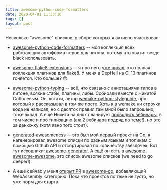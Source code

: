 ```yaml
---
title: awesome-python-code-formatters
date: 2020-04-01 11:33:16
tags: []
layout: post
---
```


Несколько "awesome" списков, в сборе которых я активно участвовал:

+ [awesome-python-code-formatters](https://github.com/life4/awesome-python-code-formatters) -- моя коллекция всех работающих автоформаттеров для питона, потому что хватит везде black использовать.

+ [awesome-flake8-extensions](https://github.com/DmytroLitvinov/awesome-flake8-extensions) -- я про него [уже писал](https://t.me/itgram_channel/304), это полная коллекция плагинов для flake8. У меня в DepHell на CI 13 плагинов гоняется. Кто больше? 🙃

+ [awesome-python-typing](https://github.com/typeddjango/awesome-python-typing) -- всё, что связано с аннотациями типов в питоне, всякие стабы, плагины, либы. Собирали вместе с Никитой Соболевым. Он, кстати, автор [wemake-python-styleguide](https://github.com/wemake-services/wemake-python-styleguide), про который я [рассказывал в том же посте](https://t.me/itgram_channel/304). Хоть я в wemake ни строчки кода не написал, но с десяток правил там мной было запрошено, тоже вклад. А ещё Никита на днях планирует [проводить вебинары](https://drylabs.io/py-quarantine), в том числе и про типизацию (аж 2 вебинара подряд по теме!), но это за денюжку (хотя явно того стоит).

+ [generated-awesomeness](https://github.com/orsinium-labs/generated-awesomeness) -- это был мой первый проект на Go, я нагенерировал awesome списки по разным языкам и топикам с помощью Github API и отсортировал по количеству звёздочек. Вот тут исходники: [awesome-generator](https://github.com/orsinium-labs/awesome-generator). А ещё он есть в [awesome-awesome-awesome](https://github.com/jonatasbaldin/awesome-awesome-awesome), это список awesome списков (we need to go deeper!).

+ А ещё сейчас у меня [открыт PR](https://github.com/avelino/awesome-go/pull/3030) в [awesome-go](https://github.com/avelino/awesome-go), добавляющий WebAssembly категорию. Пока что проектов по теме не густо, но уже норм для старта.
